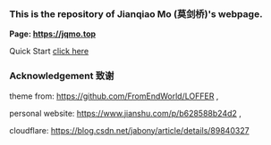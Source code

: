 ### This is the repository of Jianqiao Mo (莫剑桥)'s webpage.

**Page: https://jqmo.top**

Quick Start [click here](https://fromendworld.github.io/LOFFER/document/)

### Acknowledgement 致谢
theme from: https://github.com/FromEndWorld/LOFFER ,

personal website: https://www.jianshu.com/p/b628588b24d2 ,

cloudflare: https://blog.csdn.net/jabony/article/details/89840327
